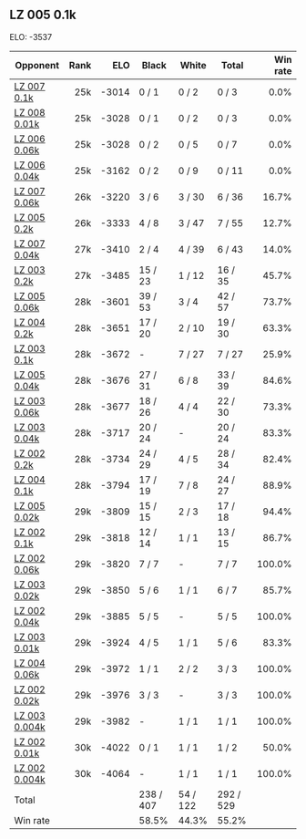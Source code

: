 ## LZ 005 0.1k ##

ELO: -3537

Opponent | Rank | ELO | Black | White | Total | Win rate
---------|-----:|----:|-------|-------|-------|-------:
[LZ 007 0.1k](LZ%20007%200.1k.md) | 25k | -3014 | 0 / 1 | 0 / 2 | 0 / 3 | 0.0%
[LZ 008 0.01k](LZ%20008%200.01k.md) | 25k | -3028 | 0 / 1 | 0 / 2 | 0 / 3 | 0.0%
[LZ 006 0.06k](LZ%20006%200.06k.md) | 25k | -3028 | 0 / 2 | 0 / 5 | 0 / 7 | 0.0%
[LZ 006 0.04k](LZ%20006%200.04k.md) | 25k | -3162 | 0 / 2 | 0 / 9 | 0 / 11 | 0.0%
[LZ 007 0.06k](LZ%20007%200.06k.md) | 26k | -3220 | 3 / 6 | 3 / 30 | 6 / 36 | 16.7%
[LZ 005 0.2k](LZ%20005%200.2k.md) | 26k | -3333 | 4 / 8 | 3 / 47 | 7 / 55 | 12.7%
[LZ 007 0.04k](LZ%20007%200.04k.md) | 27k | -3410 | 2 / 4 | 4 / 39 | 6 / 43 | 14.0%
[LZ 003 0.2k](LZ%20003%200.2k.md) | 27k | -3485 | 15 / 23 | 1 / 12 | 16 / 35 | 45.7%
[LZ 005 0.06k](LZ%20005%200.06k.md) | 28k | -3601 | 39 / 53 | 3 / 4 | 42 / 57 | 73.7%
[LZ 004 0.2k](LZ%20004%200.2k.md) | 28k | -3651 | 17 / 20 | 2 / 10 | 19 / 30 | 63.3%
[LZ 003 0.1k](LZ%20003%200.1k.md) | 28k | -3672 | - | 7 / 27 | 7 / 27 | 25.9%
[LZ 005 0.04k](LZ%20005%200.04k.md) | 28k | -3676 | 27 / 31 | 6 / 8 | 33 / 39 | 84.6%
[LZ 003 0.06k](LZ%20003%200.06k.md) | 28k | -3677 | 18 / 26 | 4 / 4 | 22 / 30 | 73.3%
[LZ 003 0.04k](LZ%20003%200.04k.md) | 28k | -3717 | 20 / 24 | - | 20 / 24 | 83.3%
[LZ 002 0.2k](LZ%20002%200.2k.md) | 28k | -3734 | 24 / 29 | 4 / 5 | 28 / 34 | 82.4%
[LZ 004 0.1k](LZ%20004%200.1k.md) | 28k | -3794 | 17 / 19 | 7 / 8 | 24 / 27 | 88.9%
[LZ 005 0.02k](LZ%20005%200.02k.md) | 29k | -3809 | 15 / 15 | 2 / 3 | 17 / 18 | 94.4%
[LZ 002 0.1k](LZ%20002%200.1k.md) | 29k | -3818 | 12 / 14 | 1 / 1 | 13 / 15 | 86.7%
[LZ 002 0.06k](LZ%20002%200.06k.md) | 29k | -3820 | 7 / 7 | - | 7 / 7 | 100.0%
[LZ 003 0.02k](LZ%20003%200.02k.md) | 29k | -3850 | 5 / 6 | 1 / 1 | 6 / 7 | 85.7%
[LZ 002 0.04k](LZ%20002%200.04k.md) | 29k | -3885 | 5 / 5 | - | 5 / 5 | 100.0%
[LZ 003 0.01k](LZ%20003%200.01k.md) | 29k | -3924 | 4 / 5 | 1 / 1 | 5 / 6 | 83.3%
[LZ 004 0.06k](LZ%20004%200.06k.md) | 29k | -3972 | 1 / 1 | 2 / 2 | 3 / 3 | 100.0%
[LZ 002 0.02k](LZ%20002%200.02k.md) | 29k | -3976 | 3 / 3 | - | 3 / 3 | 100.0%
[LZ 003 0.004k](LZ%20003%200.004k.md) | 29k | -3982 | - | 1 / 1 | 1 / 1 | 100.0%
[LZ 002 0.01k](LZ%20002%200.01k.md) | 30k | -4022 | 0 / 1 | 1 / 1 | 1 / 2 | 50.0%
[LZ 002 0.004k](LZ%20002%200.004k.md) | 30k | -4064 | - | 1 / 1 | 1 / 1 | 100.0%
Total | | | 238 / 407 | 54 / 122 | 292 / 529 | 
Win rate| | | 58.5% | 44.3% | 55.2% | 
